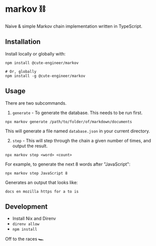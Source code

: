 # markov ⛓️

Naive & simple Markov chain implementation written in TypeScript.

## Installation

Install locally or globally with:
```shell
npm install @cute-engineer/markov

# Or, globally
npm install -g @cute-engineer/markov
```

## Usage

There are two subcommands.

1. `generate` - To generate the database. This needs to be run first.
```shell
npx markov generate /path/to/folder/of/markdown/documents
```

This will generate a file named `database.json` in your current directory.

2. `step` - This will step through the chain a given number of times, and output the result.
```shell
npx markov step <word> <count>
```

For example, to generate the next 8 words after "JavaScript":
```shell
npx markov step JavaScript 8
```

Generates an output that looks like:
```shell
docs en mozilla https for a to is
```

## Development

- Install Nix and Direnv
- `direnv allow`
- `npm install`

Off to the races 🏎️

